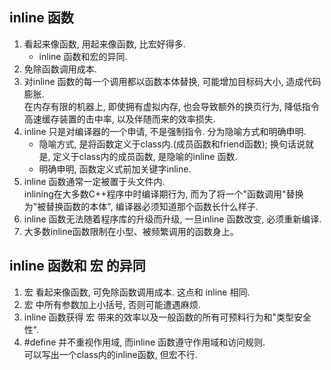 ## inline 函数
1. 看起来像函数, 用起来像函数, 比宏好得多.  
    - inline 函数和宏的异同.
2. 免除函数调用成本.
3. 对inline 函数的每一个调用都以函数本体替换, 可能增加目标码大小, 造成代码膨胀.   
   在内存有限的机器上, 即使拥有虚拟内存, 也会导致额外的换页行为, 降低指令高速缓存装置的击中率, 以及伴随而来的效率损失.
4. inline 只是对编译器的一个申请, 不是强制指令. 分为隐喻方式和明确申明.  
    - 隐喻方式, 是将函数定义于class内.(成员函数和friend函数);
      换句话说就是, 定义于class内的成员函数, 是隐喻的inline 函数.
    - 明确申明, 函数定义式前加关键字inline.
5. inline 函数通常一定被置于头文件内.  
    inlining在大多数C++程序中时编译期行为, 而为了将一个"函数调用"替换为"被替换函数的本体", 编译器必须知道那个函数长什么样子.
6. inline 函数无法随着程序库的升级而升级, 一旦inline 函数改变, 必须重新编译.
7. 大多数inline函数限制在小型、被频繁调用的函数身上。

## inline 函数和 宏 的异同
1. 宏 看起来像函数, 可免除函数调用成本. 这点和 inline 相同.
2. 宏 中所有参数加上小括号, 否则可能遭遇麻烦.
3. inline 函数获得 宏 带来的效率以及一般函数的所有可预料行为和"类型安全性".
4. #define 并不重视作用域, 而inline 函数遵守作用域和访问规则.  
   可以写出一个class内的inline函数, 但宏不行.
